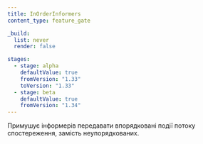 ```yaml
---
title: InOrderInformers
content_type: feature_gate

_build:
  list: never
  render: false

stages:
  - stage: alpha
    defaultValue: true
    fromVersion: "1.33"
    toVersion: "1.33"
  - stage: beta
    defaultValue: true
    fromVersion: "1.34"
---
```

Примушує інформерів передавати впорядковані події потоку спостереження, замість неупорядкованих.
